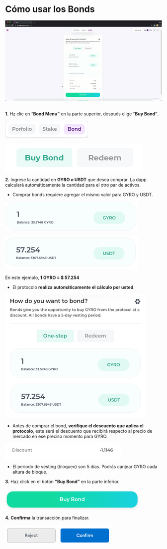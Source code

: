 # Cómo usar los Bonds

![](<../.gitbook/assets/1 pB9cX71sKeiIL-Dn0ooljw.gif>)

\
**1.** Hz clic en “**Bond Menu”** en la parte superior, después elige “**Buy Bond”**.

![](<../.gitbook/assets/image (17).png>)

![](<../.gitbook/assets/image (21).png>)

**2.** Ingrese la cantidad en **GYRO **_**o**_** USDT** que desea comprar. La dapp calculará automáticamente la cantidad para el otro par de activos.

* Comprar bonds requiere agregar el mismo valor para GYRO y USDT.

![](<../.gitbook/assets/image (33).png>)

![](<../.gitbook/assets/image (40).png>)

En este ejemplo, **1 GYRO = $ 57.254**

* El protocolo **realiza automáticamente el cálculo por usted**.

![](<../.gitbook/assets/image (45).png>)

* Antes de comprar el bond, **verifique el descuento que aplica el protocolo**, este será el descuento que recibirá respecto al precio de mercado en ese preciso momento para GYRO.

![](<../.gitbook/assets/image (26).png>)

* El periodo de vesting (bloqueo) son 5 días. Podrás canjear GYRO cada altura de bloque.&#x20;

**3.** Haz click en el botón **“Buy Bond”** en la parte inferior.

![](<../.gitbook/assets/image (28).png>)

**4.** **Confirma** la transacción para finalizar.

![](<../.gitbook/assets/image (41).png>)
